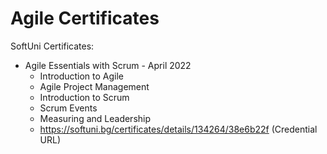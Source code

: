# Agile Certificates
SoftUni Certificates:
- Agile Essentials with Scrum - April 2022
    - Introduction to Agile
    - Agile Project Management
    - Introduction to Scrum
    - Scrum Events
    - Measuring and Leadership
    - https://softuni.bg/certificates/details/134264/38e6b22f (Credential URL)
